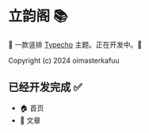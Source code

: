 # 立韵阁 📚

🌸 一款竖排 [Typecho](https://typecho.org/) 主题。正在开发中。🌸

Copyright (c) 2024 oimasterkafuu

## 已经开发完成 ✅

- 🏠 首页
- 📃 文章
